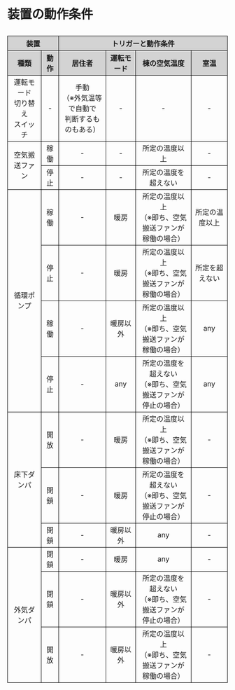 # 装置の動作条件

<table>
    <caption></caption>
    <thead style="background-color:lightgrey" >
        <tr>
            <th style="text-align:center; text-align:center; border:1px solid black;" colspan=2>装置</th>
            <th style="text-align:center; text-align:center; border:1px solid black;" colspan=4>トリガーと動作条件</th>
        </tr>
        <tr>
            <th style="text-align:center; text-align:center; border:1px solid black;">種類</th>
            <th style="text-align:center; text-align:center; border:1px solid black;">動作</th>
            <th style="text-align:center; text-align:center; border:1px solid black;">居住者</th>
            <th style="text-align:center; text-align:center; border:1px solid black;">運転モード</th>
            <th style="text-align:center; text-align:center; border:1px solid black;">棟の空気温度</th>
            <th style="text-align:center; text-align:center; border:1px solid black;">室温</th>
        </tr>
    </thead>
    <tbody>
        <tr>
            <td style="border:1px solid black; text-align:center;">運転モード<br/>切り替え<br/>スイッチ</td>
            <td style="border:1px solid black; text-align:center;">-</td>
            <td style="border:1px solid black; text-align:center;">手動<br/>（※外気温等で自動で<br/>判断するものもある）</td>
            <td style="border:1px solid black; text-align:center;">-</td>
            <td style="border:1px solid black; text-align:center;">-</td>
            <td style="border:1px solid black; text-align:center;">-</td>
        </tr>
        <tr>
            <td style="border:1px solid black; text-align:center;" rowspan=2>空気搬送ファン</td>
            <td style="border:1px solid black; text-align:center;">稼働</td>
            <td style="border:1px solid black; text-align:center;">-</td>
            <td style="border:1px solid black; text-align:center;">-</td>
            <td style="border:1px solid black; text-align:center;">所定の温度以上</td>
            <td style="border:1px solid black; text-align:center;">-</td>
        </tr>
        <tr>
            <td style="border:1px solid black; text-align:center;">停止</td>
            <td style="border:1px solid black; text-align:center;">-</td>
            <td style="border:1px solid black; text-align:center;">-</td>
            <td style="border:1px solid black; text-align:center;">所定の温度を超えない</td>
            <td style="border:1px solid black; text-align:center;">-</td>
        </tr>
        <tr>
            <td style="border:1px solid black; text-align:center;" rowspan=4>循環ポンプ</td>
            <td style="border:1px solid black; text-align:center;">稼働</td>
            <td style="border:1px solid black; text-align:center;">-</td>
            <td style="border:1px solid black; text-align:center;">暖房</td>
            <td style="border:1px solid black; text-align:center;">所定の温度以上<br/>（※即ち、空気搬送ファンが<br/>稼働の場合）</td>
            <td style="border:1px solid black; text-align:center;">所定の温度以上</td>
        </tr>
        <tr>
            <td style="border:1px solid black; text-align:center;">停止</td>
            <td style="border:1px solid black; text-align:center;">-</td>
            <td style="border:1px solid black; text-align:center;">暖房</td>
            <td style="border:1px solid black; text-align:center;">所定の温度以上<br/>（※即ち、空気搬送ファンが<br/>稼働の場合）</td>
            <td style="border:1px solid black; text-align:center;">所定を超えない</td>
        </tr>
        <tr>
            <td style="border:1px solid black; text-align:center;">稼働</td>
            <td style="border:1px solid black; text-align:center;">-</td>
            <td style="border:1px solid black; text-align:center;">暖房以外</td>
            <td style="border:1px solid black; text-align:center;">所定の温度以上<br/>（※即ち、空気搬送ファンが<br/>稼働の場合）</td>
            <td style="border:1px solid black; text-align:center;">any</td>
        </tr>
        <tr>
            <td style="border:1px solid black; text-align:center;">停止</td>
            <td style="border:1px solid black; text-align:center;">-</td>
            <td style="border:1px solid black; text-align:center;">any</td>
            <td style="border:1px solid black; text-align:center;">所定の温度を超えない<br/>（※即ち、空気搬送ファンが<br/>停止の場合）</td>
            <td style="border:1px solid black; text-align:center;">any</td>
        </tr>
        <tr>
            <td style="border:1px solid black; text-align:center;" rowspan=3>床下ダンパ</td>
            <td style="border:1px solid black; text-align:center;">開放</td>
            <td style="border:1px solid black; text-align:center;">-</td>
            <td style="border:1px solid black; text-align:center;">暖房</td>
            <td style="border:1px solid black; text-align:center;">所定の温度以上<br/>（※即ち、空気搬送ファンが<br/>稼働の場合）</td>
            <td style="border:1px solid black; text-align:center;">-</td>
        </tr>
        <tr>
        <td style="border:1px solid black; text-align:center;">閉鎖</td>
        <td style="border:1px solid black; text-align:center;">-</td>
        <td style="border:1px solid black; text-align:center;">暖房</td>
        <td style="border:1px solid black; text-align:center;">所定の温度を超えない<br/>（※即ち、空気搬送ファンが<br/>停止の場合）</td>
        <td style="border:1px solid black; text-align:center;">-</td>
        </tr>
        <tr>
            <td style="border:1px solid black; text-align:center;">閉鎖</td>
            <td style="border:1px solid black; text-align:center;">-</td>
            <td style="border:1px solid black; text-align:center;">暖房以外</td>
            <td style="border:1px solid black; text-align:center;">any</td>
            <td style="border:1px solid black; text-align:center;">-</td>
        </tr>
        <tr>
            <td style="border:1px solid black; text-align:center;" rowspan=3>外気ダンパ</td>
            <td style="border:1px solid black; text-align:center;">閉鎖</td>
            <td style="border:1px solid black; text-align:center;">-</td>
            <td style="border:1px solid black; text-align:center;">暖房</td>
            <td style="border:1px solid black; text-align:center;">any</td>
            <td style="border:1px solid black; text-align:center;">-</td>
        </tr>
        <tr>
            <td style="border:1px solid black; text-align:center;">閉鎖</td>
            <td style="border:1px solid black; text-align:center;">-</td>
            <td style="border:1px solid black; text-align:center;">暖房以外</td>
            <td style="border:1px solid black; text-align:center;">所定の温度を超えない<br/>（※即ち、空気搬送ファンが<br/>停止の場合）</td>
            <td style="border:1px solid black; text-align:center;">-</td>
        </tr>
        <tr>
            <td style="border:1px solid black; text-align:center;">開放</td>
            <td style="border:1px solid black; text-align:center;">-</td>
            <td style="border:1px solid black; text-align:center;">暖房以外</td>
            <td style="border:1px solid black; text-align:center;">所定の温度以上<br/>（※即ち、空気搬送ファンが<br/>稼働の場合）</td>
            <td style="border:1px solid black; text-align:center;">-</td>
        </tr>
    </tbody>
<table>
